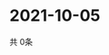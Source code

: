 # 2021-10-05
  共 0条

  <!-- BEGIN -->
  <!-- 最后更新时间Tue Oct 05 2021 23:03:13 GMT+0000 (Coordinated Universal Time) -->
  
  <!-- END -->
  
  